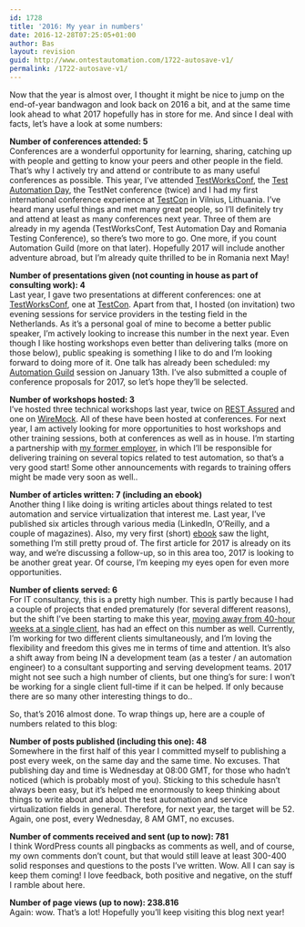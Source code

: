 ```yaml
---
id: 1728
title: '2016: My year in numbers'
date: 2016-12-28T07:25:05+01:00
author: Bas
layout: revision
guid: http://www.ontestautomation.com/1722-autosave-v1/
permalink: /1722-autosave-v1/
---
```

Now that the year is almost over, I thought it might be nice to jump on the end-of-year bandwagon and look back on 2016 a bit, and at the same time look ahead to what 2017 hopefully has in store for me. And since I deal with facts, let&#8217;s have a look at some numbers:

**Number of conferences attended: 5**  
Conferences are a wonderful opportunity for learning, sharing, catching up with people and getting to know your peers and other people in the field. That&#8217;s why I actively try and attend or contribute to as many useful conferences as possible. This year, I&#8217;ve attended <a href="http://www.ontestautomation.com/review-testworksconf-2016/" target="_blank">TestWorksConf</a>, the <a href="http://www.ontestautomation.com/review-test-automation-day-2016/" target="_blank">Test Automation Day</a>, the TestNet conference (twice) and I had my first international conference experience at <a href="http://www.ontestautomation.com/review-testcon-2016-speaking-abroad-for-the-first-time/" target="_blank">TestCon</a> in Vilnius, Lithuania. I&#8217;ve heard many useful things and met many great people, so I&#8217;ll definitely try and attend at least as many conferences next year. Three of them are already in my agenda (TestWorksConf, Test Automation Day and Romania Testing Conference), so there&#8217;s two more to go. One more, if you count Automation Guild (more on that later). Hopefully 2017 will include another adventure abroad, but I&#8217;m already quite thrilled to be in Romania next May!

**Number of presentations given (not counting in house as part of consulting work): 4**  
Last year, I gave two presentations at different conferences: one at <a href="http://www.slideshare.net/BasDijkstra1/slow-tests-in-a-fast-delivery-pipeline" target="_blank">TestWorksConf</a>, one at <a href="http://www.slideshare.net/BasDijkstra1/deploy-and-destroy-complete-test-environments" target="_blank">TestCon</a>. Apart from that, I hosted (on invitation) two evening sessions for service providers in the testing field in the Netherlands. As it&#8217;s a personal goal of mine to become a better public speaker, I&#8217;m actively looking to increase this number in the next year. Even though I like hosting workshops even better than delivering talks (more on those below), public speaking is something I like to do and I&#8217;m looking forward to doing more of it. One talk has already been scheduled: my <a href="http://automationguild.com" target="_blank">Automation Guild</a> session on January 13th. I&#8217;ve also submitted a couple of conference proposals for 2017, so let&#8217;s hope they&#8217;ll be selected.

**Number of workshops hosted: 3**  
I&#8217;ve hosted three technical workshops last year, twice on <a href="http://www.ontestautomation.com/open-sourcing-my-workshop-an-experiment/" target="_blank">REST Assured</a> and one on <a href="http://www.ontestautomation.com/open-sourcing-my-workshop-on-wiremock/" target="_blank">WireMock</a>. All of these have been hosted at conferences. For next year, I am actively looking for more opportunities to host workshops and other training sessions, both at conferences as well as in house. I&#8217;m starting a partnership with <a href="https://www.oelan.nl/" target="_blank">my former employer</a>, in which I&#8217;ll be responsible for delivering training on several topics related to test automation, so that&#8217;s a very good start! Some other announcements with regards to training offers might be made very soon as well..

**Number of articles written: 7 (including an ebook)**  
Another thing I like doing is writing articles about things related to test automation and service virtualization that interest me. Last year, I&#8217;ve published six articles through various media (LinkedIn, O&#8217;Reilly, and a couple of magazines). Also, my very first (short) <a href="http://www.ontestautomation.com/on-writing-and-publishing-my-first-ebook/" target="_blank">ebook</a> saw the light, something I&#8217;m still pretty proud of. The first article for 2017 is already on its way, and we&#8217;re discussing a follow-up, so in this area too, 2017 is looking to be another great year. Of course, I&#8217;m keeping my eyes open for even more opportunities.

**Number of clients served: 6**  
For IT consultancy, this is a pretty high number. This is partly because I had a couple of projects that ended prematurely (for several different reasons), but the shift I&#8217;ve been starting to make this year, <a href="http://www.ontestautomation.com/on-shaping-my-career-in-test-automation/" target="_blank">moving away from 40-hour weeks at a single client</a>, has had an effect on this number as well. Currently, I&#8217;m working for two different clients simultaneously, and I&#8217;m loving the flexibility and freedom this gives me in terms of time and attention. It&#8217;s also a shift away from being IN a development team (as a tester / an automation engineer) to a consultant supporting and serving development teams. 2017 might not see such a high number of clients, but one thing&#8217;s for sure: I won&#8217;t be working for a single client full-time if it can be helped. If only because there are so many other interesting things to do..

So, that&#8217;s 2016 almost done. To wrap things up, here are a couple of numbers related to this blog:

**Number of posts published (including this one): 48**  
Somewhere in the first half of this year I committed myself to publishing a post every week, on the same day and the same time. No excuses. That publishing day and time is Wednesday at 08:00 GMT, for those who hadn&#8217;t noticed (which is probably most of you). Sticking to this schedule hasn&#8217;t always been easy, but it&#8217;s helped me enormously to keep thinking about things to write about and about the test automation and service virtualization fields in general. Therefore, for next year, the target will be 52. Again, one post, every Wednesday, 8 AM GMT, no excuses.

**Number of comments received and sent (up to now): 781**  
I think WordPress counts all pingbacks as comments as well, and of course, my own comments don&#8217;t count, but that would still leave at least 300-400 solid responses and questions to the posts I&#8217;ve written. Wow. All I can say is keep them coming! I love feedback, both positive and negative, on the stuff I ramble about here.

**Number of page views (up to now): 238.816**  
Again: wow. That&#8217;s a lot! Hopefully you&#8217;ll keep visiting this blog next year!